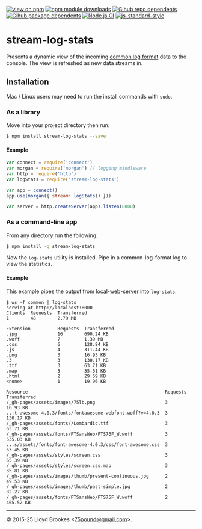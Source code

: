 [![view on npm](https://badgen.net/npm/v/stream-log-stats)](https://www.npmjs.org/package/stream-log-stats)
[![npm module downloads](https://badgen.net/npm/dt/stream-log-stats)](https://www.npmjs.org/package/stream-log-stats)
[![Gihub repo dependents](https://badgen.net/github/dependents-repo/lwsjs/stream-log-stats)](https://github.com/lwsjs/stream-log-stats/network/dependents?dependent_type=REPOSITORY)
[![Gihub package dependents](https://badgen.net/github/dependents-pkg/lwsjs/stream-log-stats)](https://github.com/lwsjs/stream-log-stats/network/dependents?dependent_type=PACKAGE)
[![Node.js CI](https://github.com/lwsjs/stream-log-stats/actions/workflows/node.js.yml/badge.svg)](https://github.com/lwsjs/stream-log-stats/actions/workflows/node.js.yml)
[![js-standard-style](https://img.shields.io/badge/code%20style-standard-brightgreen.svg)](https://github.com/feross/standard)

# stream-log-stats

Presents a dynamic view of the incoming [common log format](http://en.wikipedia.org/wiki/Common_Log_Format) data to the console. The view is refreshed as new data streams in.

## Installation

Mac / Linux users may need to run the install commands with `sudo`.

### As a library

Move into your project directory then run:
```sh
$ npm install stream-log-stats --save
```

#### Example

```js
var connect = require('connect')
var morgan = require('morgan') // logging middleware
var http = require('http')
var logStats = require('stream-log-stats')

var app = connect()
app.use(morgan({ stream: logStats() }))

var server = http.createServer(app).listen(8000)
```

### As a command-line app

From any directory run the following:
```sh
$ npm install -g stream-log-stats
```

Now the `log-stats` utility is installed. Pipe in a common-log-format log to view the statistics.

#### Example

This example pipes the output from [local-web-server](https://www.npmjs.org/package/local-web-server) into `log-stats`.
```
$ ws -f common | log-stats
serving at http://localhost:8000
Clients  Requests  Transferred
1        48        2.79 MB

Extension          Requests  Transferred
.jpg               16        690.24 KB
.woff              7         1.39 MB
.css               6         128.84 KB
.js                4         311.44 KB
.png               3         16.93 KB
.3                 3         130.17 KB
.ttf               3         63.71 KB
.map               3         35.81 KB
.html              2         29.59 KB
<none>             1         19.96 KB

Resource                                                   Requests  Transferred
/_gh-pages/assets/images/75lb.png                          3         16.93 KB
...t-awesome-4.0.3/fonts/fontawesome-webfont.woff?v=4.0.3  3         130.17 KB
/_gh-pages/assets/fonts//Lombardic.ttf                     3         63.71 KB
/_gh-pages/assets/fonts/PTSansWeb/PTS76F_W.woff            3         535.03 KB
...s/assets/fonts/font-awesome-4.0.3/css/font-awesome.css  3         63.45 KB
/_gh-pages/assets/styles/screen.css                        3         65.39 KB
/_gh-pages/assets/styles/screen.css.map                    3         35.81 KB
/_gh-pages/assets/images/thumb/present-continuous.jpg      2         49.53 KB
/_gh-pages/assets/images/thumb/past-simple.jpg             2         82.27 KB
/_gh-pages/assets/fonts/PTSansWeb/PTS75F_W.woff            2         465.52 KB
```

* * *

&copy; 2015-25 Lloyd Brookes \<75pound@gmail.com\>.
